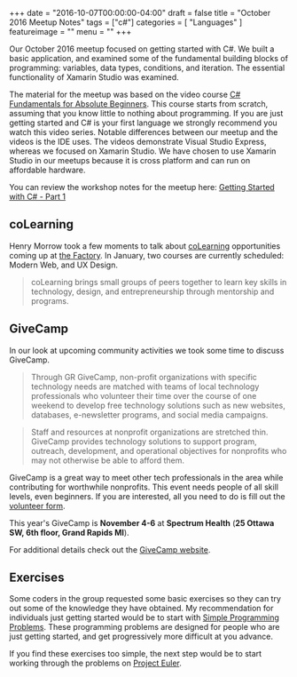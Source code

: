 +++
date = "2016-10-07T00:00:00-04:00"
draft = false
title = "October 2016 Meetup Notes"
tags = ["c#"]
categories = [ "Languages" ]
featureimage = ""
menu = ""
+++

Our October 2016 meetup focused on getting started with C#. We built a basic application, and examined some of the fundamental building blocks of programming: variables, data types, conditions, and iteration. The essential functionality of Xamarin Studio was examined.

<!--more-->

The material for the meetup was based on the video course [C# Fundamentals for Absolute Beginners](https://channel9.msdn.com/Series/C-Fundamentals-for-Absolute-Beginners/). This course starts from scratch, assuming that you know little to nothing about programming. If you are just getting started and C# is your first language we strongly recommend you watch this video series. Notable differences between our meetup and the videos is the IDE uses. The videos demonstrate Visual Studio Express, whereas we focused on Xamarin Studio. We have chosen to use Xamarin Studio in our meetups because it is cross platform and can run on affordable hardware.

You can review the workshop notes for the meetup here: [Getting Started with C# - Part 1](/blog/2016/10/getting-started-with-cs-part1/)

## coLearning

Henry Morrow took a few moments to talk about [coLearning](http://workthefactory.com/colearning/) opportunities coming up at [the Factory](http://workthefactory.com/). In January, two courses are currently scheduled: Modern Web, and UX Design. 

> coLearning brings small groups of peers together to learn key skills in technology, design, and entrepreneurship through mentorship and programs.

## GiveCamp

In our look at upcoming community activities we took some time to discuss GiveCamp. 

> Through GR GiveCamp, non-profit organizations with specific technology needs are matched with teams of local technology professionals who volunteer their time over the course of one weekend to develop free technology solutions such as new websites, databases, e-newsletter programs, and social media campaigns.

> Staff and resources at nonprofit organizations are stretched thin. GiveCamp provides technology solutions to support program, outreach, development, and operational objectives for nonprofits who may not otherwise be able to afford them.

GiveCamp is a great way to meet other tech professionals in the area while contributing for worthwhile nonprofits. This event needs people of all skill levels, even beginners. If you are interested, all you need to do is fill out the [volunteer form](http://grgivecamp.org/volunteers/). 

This year's GiveCamp is **November 4-6** at **Spectrum Health** (**25 Ottawa SW, 6th floor, Grand Rapids MI**).

For additional details check out the [GiveCamp website](http://grgivecamp.org/).

## Exercises

Some coders in the group requested some basic exercises so they can try out some of the knowledge they have obtained. My recommendation for individuals just getting started would be to start with [Simple Programming Problems](https://adriann.github.io/programming_problems.html). These programming problems are designed for people who are just getting started, and get progressively more difficult at you advance.

If you find these exercises too simple, the next step would be to start working through the problems on [Project Euler](https://projecteuler.net/).

